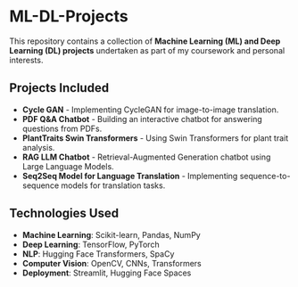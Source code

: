 # ML-DL-Projects
This repository contains a collection of **Machine Learning (ML) and Deep Learning (DL) projects** undertaken as part of my coursework and personal interests.

## Projects Included
- **Cycle GAN** - Implementing CycleGAN for image-to-image translation.
- **PDF Q&A Chatbot** - Building an interactive chatbot for answering questions from PDFs.
- **PlantTraits Swin Transformers** - Using Swin Transformers for plant trait analysis.
- **RAG LLM Chatbot** - Retrieval-Augmented Generation chatbot using Large Language Models.
- **Seq2Seq Model for Language Translation** - Implementing sequence-to-sequence models for translation tasks.

## Technologies Used
- **Machine Learning**: Scikit-learn, Pandas, NumPy
- **Deep Learning**: TensorFlow, PyTorch
- **NLP**: Hugging Face Transformers, SpaCy
- **Computer Vision**: OpenCV, CNNs, Transformers
- **Deployment**: Streamlit, Hugging Face Spaces
